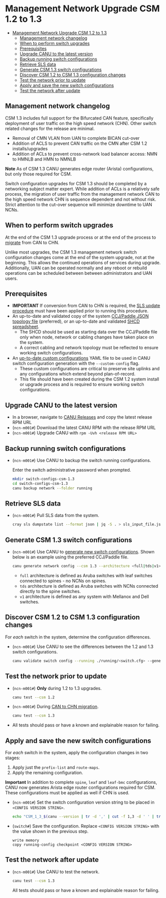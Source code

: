 # Management Network Upgrade CSM 1.2 to 1.3

- [Management Network Upgrade CSM 1.2 to 1.3](#management-network-upgrade-csm-12-to-13)
  - [Management network changelog](#management-network-changelog)
  - [When to perform switch upgrades](#when-to-perform-switch-upgrades)
  - [Prerequisites](#prerequisites)
  - [Upgrade CANU to the latest version](#upgrade-canu-to-the-latest-version)
  - [Backup running switch configurations](#backup-running-switch-configurations)
  - [Retrieve SLS data](#retrieve-sls-data)
  - [Generate CSM 1.3 switch configurations](#generate-csm-13-switch-configurations)
  - [Discover CSM 1.2 to CSM 1.3 configuration changes](#discover-csm-12-to-csm-13-configuration-changes)
  - [Test the network prior to update](#test-the-network-prior-to-update)
  - [Apply and save the new switch configurations](#apply-and-save-the-new-switch-configurations)
  - [Test the network after update](#test-the-network-after-update)

## Management network changelog

CSM 1.3 includes full support for the Bifurcated CAN feature, specifically deployment of user traffic on the high speed network (CHN). Other switch related changes for the release are minimal.

- Removal of CMN VLAN from UAN to complete BICAN cut-over
- Addition of ACLS to prevent CAN traffic on the CMN after CSM 1.2 installs/upgrades
- Addition of ACLs to prevent cross-network load balancer access: NMN to HMNLB and HMN to NMNLB

**Note** As of CSM 1.3 CANU generates edge router (Arista) configurations, but only those required for CSM.

Switch configuration upgrades for CSM 1.3 should be completed by a networking subject matter expert.
While addition of ACLs is a relatively safe process, the migration of user traffic from the management network CAN to the high speed network CHN is sequence dependent and not without risk.
Strict attention to the cut-over sequence will minimize downtime to UAN NCNs.

## When to perform switch upgrades

At the end of the CSM 1.3 upgrade process or at the end of the process to [migrate](chn_enable.md) from CAN to CHN.

Unlike most upgrades, the CSM 1.3 management network switch configuration changes come at the end of the system upgrade, not at the beginning. This allows the continued operations of services during upgrade.
Additionally, UAN can be operated normally and any reboot or rebuild operations can be scheduled between between administrators and UAN users.

## Prerequisites

- **IMPORTANT** If conversion from CAN to CHN is required, the [SLS update procedure](chn_enable.md) must have been applied prior to running this procedure.
- An up-to-date and validated copy of the system [CCJ/Paddle JSON topology file](https://github.com/Cray-HPE/canu/blob/main/docs/templates/quickstart.md) (preferred), or an up-to-date and validated [SHCD spreadsheet](https://github.com/Cray-HPE/canu/blob/main/docs/network_configuration_and_upgrade/validate_shcd.md).
  - The SHCD should be used as starting data over the CCJ/Paddle file only when node, network or cabling changes have taken place on the system.
  - A correct cabling and network topology must be reflected to ensure working switch configurations.
- An [up-to-date custom configurations](https://github.com/Cray-HPE/canu/blob/main/docs/network_configuration_and_upgrade/custom_config.md) YAML file to be used in CANU switch configuration generation with the `--custom-config` flag.
  - These custom configurations are critical to preserve site uplinks and any configurations which extend beyond plan-of-record.
  - This file should have been created during the CSM 1.2 system install or upgrade process and is required to ensure working switch configurations.

## Upgrade CANU to the latest version

- In a browser, navigate to [CANU Releases](https://github.com/Cray-HPE/canu/releases) and copy the latest release RPM URL
- (`ncn-m001#`) Download the latest CANU RPM with the release RPM URL
- (`ncn-m001#`) Upgrade CANU with `rpm -Uvh <release RPM URL>`

## Backup running switch configurations

- (`ncn-m001#`) Use CANU to backup the switch running configurations.

    Enter the switch administrative password when prompted.

     ```bash
     mkdir switch-configs-csm-1.3
     cd switch-configs-csm-1.3
     canu backup network --folder running
     ```

## Retrieve SLS data

- (`ncn-m001#`) Pull SLS data from the system.

  ```bash
  cray sls dumpstate list --format json | jq -S . > sls_input_file.json
  ```

## Generate CSM 1.3 switch configurations

- (`ncn-m001#`) Use CANU to [generate new switch configurations](https://cray-hpe.github.io/canu/latest/_build/markdown/examples_output/#generate-network-config). Shown below is an example using the preferred CCJ/Paddle file.

   ```bash
   canu generate network config --csm 1.3 --architecture <full|tds|v1> --ccj <system-ccj.json> --custom-config <system-custom-config.yaml> --folder generated --sls-file sls_input_file.json
   ```

  - `full` architecture is defined as Aruba switches with leaf switches connected to spines - no NCNs on spines.
  - `tds` architecture is defined as Aruba switches with NCNs connected directly to the spine switches.
  - `v1` architecture is defined as any system with Mellanox and Dell switches.

## Discover CSM 1.2 to CSM 1.3 configuration changes

For *each* switch in the system, determine the configuration differences.

- (`ncn-m001#`) Use CANU to see the differences between the 1.2 and 1.3 switch configurations.

    ```bash
    canu validate switch config --running ./running/<switch.cfg> --generated ./generated/<switch.cfg> --vendor <aruba|mellanox|dell> --remediation
    ```

## Test the network prior to update

- (`ncn-m001#`) **Only** during 1.2 to 1.3 upgrades.

   ```bash
   canu test --csm 1.2
   ```

- (`ncn-m001#`) During [CAN to CHN migration](chn_enable.md).

   ```bash
   canu test --csm 1.3
   ```

- All tests should pass or have a known and explainable reason for failing.

## Apply and save the new switch configurations

For *each* switch in the system, apply the configuration changes in two stages:

1. Apply just the `prefix-list` and `route-maps`.
1. Apply the remaining configuration.

**Important** In addition to complete `spine`, `leaf` and `leaf-bmc` configurations, CANU now generates Arista edge router configurations required for CSM. These configurations must be applied as well if CHN is used.

- (`ncn-m001#`) Set the switch configuration version string to be placed in `<CONFIG VERSION STRING>`.

   ```bash
   echo "CSM_1_3_$(canu --version | tr -d ',' | cut -f 1,3 -d ' ' | tr ' .' '_' | tr '[:lower:]' '[:upper:]')"
   ```

- (`switch#`) Save the configuration. Replace `<CONFIG VERSION STRING>` with the value shown in the previous step.

   ```text
   write memory
   copy running-config checkpoint <CONFIG VERSION STRING>
   ```

## Test the network after update

- (`ncn-m001#`) Use CANU to test the network.

   ```bash
   canu test --csm 1.3
   ```

   All tests should pass or have a known and explainable reason for failing.
